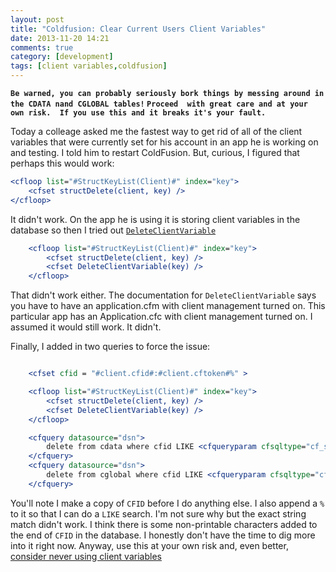 ```yaml
---
layout: post
title: "Coldfusion: Clear Current Users Client Variables"
date: 2013-11-20 14:21
comments: true
category: [development]
tags: [client variables,coldfusion]
---
```

**`Be warned, you can probably seriously bork things by messing around in the CDATA nand CGLOBAL tables!`
`Proceed  with great care and at your own risk.  If you use this and it breaks it's your fault.`**



Today a colleage asked me the fastest way to get rid of all of the client variables that were currently set for his account in an app he is working on and testing.  I told him to restart ColdFusion.  But, curious, I figured that perhaps this would work:


```cfc
<cfloop list="#StructKeyList(Client)#" index="key">
	<cfset structDelete(client, key) />
</cfloop>

```


It didn't work.  On the app he is using it is storing client variables in the database so then I tried out  [`DeleteClientVariable`](https://learn.adobe.com/wiki/display/coldfusionen/DeleteClientVariable)


```cfc
	<cfloop list="#StructKeyList(Client)#" index="key">
		<cfset structDelete(client, key) />
		<cfset DeleteClientVariable(key) />
	</cfloop>

```


That didn't work either.  The documentation for `DeleteClientVariable` says you have to have an application.cfm with client management turned on.  This particular app has an Application.cfc with client management turned on.  I assumed it would still work.  It didn't.

Finally, I added in two queries to force the issue:


```cfc

	<cfset cfid = "#client.cfid#:#client.cftoken#%" >

	<cfloop list="#StructKeyList(Client)#" index="key">
		<cfset structDelete(client, key) />
		<cfset DeleteClientVariable(key) />
	</cfloop>

	<cfquery datasource="dsn">
		delete from cdata where cfid LIKE <cfqueryparam cfsqltype="cf_sql_varchar" value="#cfid#" />
	</cfquery>
	<cfquery datasource="dsn">
		delete from cglobal where cfid LIKE <cfqueryparam cfsqltype="cf_sql_varchar" value="#cfid#" />
	</cfquery>


```


You'll note I make a copy of `CFID` before I do anything else.  I also append a `%` to it so that I can do a `LIKE` search.  I'm not sure why but the exact string match didn't work.  I think there is some non-printable characters added to the end of `CFID` in the database.  I honestly don't have the time to dig more into it right now.  Anyway, use this at your own risk and, even better, [consider never using client variables](http://www.dopefly.com/pages/ColdFusionClientVariablesFinalNail.cfm.)
